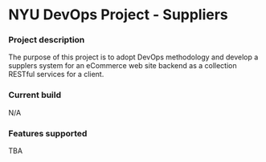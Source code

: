 # NYU DevOps Project - Suppliers

###  Project description 
The purpose of this project is to adopt DevOps methodology and develop a supplers system for an eCommerce web site backend as a collection RESTful services for a client.  

###  Current build  
N/A

### Features supported
TBA
